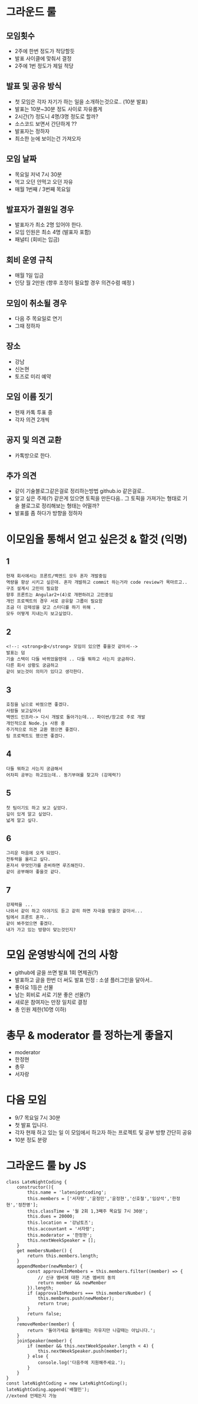 # 그라운드 룰
## 모임횟수
- 2주에 한번 정도가 적당할듯
- 발표 사이클에 맞춰서 결정
- 2주에 1번 정도가 제일 적당
## 발표 및 공유 방식
- 첫 모임은 각자 자기가 하는 일을 소개하는것으로.. (10분 발표)
- 발표는 10분~30분 정도 사이로 자유롭게
- 2시간(?) 정도니 4명/3명 정도로 할까?
- 소스코드 보면서 간단하게 ??
- 발표자는 정하자
- 최소한 눈에 보이는건 가져오자
## 모임 날짜
- 목요일 저녁 7시 30분
- 먹고 오던 안먹고 오던 자유
- 매월 1번째 / 3번째 목요일
## 발표자가 결원일 경우
- 발표자가 최소 2명 있어야 한다.
- 모임 인원은 최소 4명 (발표자 포함)
- 패널티 (회비는 입금)
## 회비 운영 규칙
- 매월 1일 입금
- 인당 월 2만원 (향후 조정이 필요할 경우 의견수렴 예정 )
## 모임이 취소될 경우
- 다음 주 목요일로 연기
- 그때 정하자
## 장소
- 강남
- 신논현
- 토즈로 미리 예약
## 모임 이름 짓기
- 현재 카톡 투표 중
- 각자 의견 2개씩

## 공지 및 의견 교환
- 카톡방으로 한다.
## 추가 의견
- 같이 기술블로그같은걸로 정리하는방법 github.io 같은걸로..
- 알고 싶은 주제(?) 같은게 있으면 토픽을 만든다음.. 그 토픽을 가져가는 형태로 기술 블로그로 정리해보는 형태는 어떨까?
- 발표를 좀 하다가 방향을 정하자

# 이모임을 통해서 얻고 싶은것 & 할것 (익명)
## 1
    현재 회사에서는 프론트/백엔드 모두 혼자 개발중임
    역량을 향상 시키고 싶은데. 혼자 개발하고 commit 하는거라 code review가 목마르고.. 구조 설계시 고민이 필요함
    향후 프론트는 Angular2+(4)로 개편하려고 고민중임
    개인 프로젝트의 경우 서로 공유할 그룹이 필요함
    조금 더 강제성을 갖고 스터디를 하기 위해 .
    모두 어떻게 지내는지 보고싶었다.

## 2
    <!--: <strong>술</strong> 모임이 있으면 좋을것 같아서-->
    발표는 덤
    기술 스택이 다들 바뀌었을텐데 .. 다들 뭐하고 사는지 궁금하다.
    다른 회사 상황도 궁금하고
    같이 보는것이 의미가 있다고 생각한다.

## 3
    호칭을 님으로 바꿨으면 좋겠다.
    사람들 보고싶어서
    백엔드 인프라-> 다시 개발로 돌아가는데... 파이썬/장고로 주로 개발
    개인적으로 Node.js 사용 중
    주기적으로 의견 교환 했으면 좋겠다.
    팀 프로젝트도 했으면 좋겠다.

## 4
    다들 뭐하고 사는지 궁금해서
    어차피 공부는 하고있는데.. 동기부여를 찾고자 (강제력?)

## 5
    첫 팀이기도 하고 보고 싶었다.
    깊이 있게 알고 싶었다.
    넓게 알고 싶다.

## 6
    그리운 마음에 오게 되었다.
    전투력을 올리고 싶다.
    혼자서 무엇인가를 준비하면 루즈해진다.
    같이 공부해야 좋을것 같다.

## 7
    강제력을 ...
    나와서 같이 하고 이야기도 듣고 같히 하면 자극을 받을것 같아서...
    팀에서 프론트 혼자..
    같이 봐주었으면 좋겠다.
    내가 가고 있는 방향이 맞는것인지?


# 모임 운영방식에 건의 사항
* github에 글을 쓰면 발표 1회 면제권(?)
* 발표하고 글을 한번 더 써도 발표 인정 : 소셜 플러그인을 달아서..
* 좋아요 1등은 선물
* 남는 회비로 서로 기분 좋은 선물(?)
* 새로운 참여자는 만장 일치로 결정
* 총 인원 제한(10명 이하)

# 총무 & moderator 를 정하는게 좋을지
* moderator
* 한정현
* 총무
* 서자랑


# 다음 모임
* 9/7 목요일 7시 30분
* 첫 발표 입니다.
* 각자 현재 하고 있는 일 이 모임에서 하고자 하는 프로젝트 및 공부 방향 간단히 공유
* 10분 정도 분량


# 그라운드 룰 by JS 
    class LateNightCoding {
        constructor(){
            this.name = 'latenigntcoding';
            this.members = ['서자랑','윤정민','윤정현','신호철','임상석','한정현','정찬명'];
            this.classTime = '월 2회 1,3째주 목요일 7시 30분';
            this.dues = 20000;
            this.location = '강남토즈';
            this.accountant = '서자랑';
            this.moderator = '한정현';
            this.nextWeekSpeaker = [];
        }
        get membersNumber() {
            return this.members.length;
        }
        appendMember(newMember) {
            const approvalInMembers = this.members.filter((member) => {
                // 신규 멤버에 대한 기존 멤버의 동의 
                return member && newMember
            }).length;
            if (approvalInMembers === this.membersNumber) {
                this.members.push(newMember);
                return true;
            }
            return false;
        }
        removeMember(member) {
            return '돌아가세요 들어올때는 자유지만 나갈때는 아닙니다.';
        }
        joinSpeaker(member) {
            if (member && this.nextWeekSpeaker.length < 4) {
                this.nextWeekSpeaker.push(member);
            } else {
                console.log('다음주에 지원해주세요.');
            }
        }
    }
    const lateNightCoding = new LateNightCoding();
    lateNightCoding.append('배철민');
    //extend 언제든지 가능


